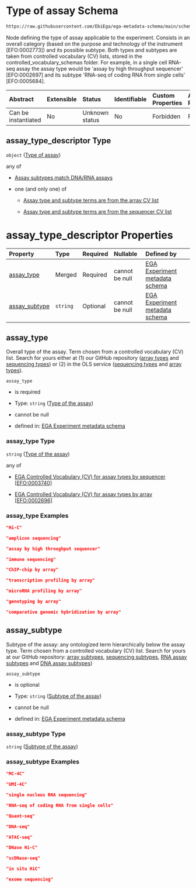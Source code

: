 # Type of assay Schema

```txt
https://raw.githubusercontent.com/EbiEga/ega-metadata-schema/main/schemas/EGA.experiment.json#/properties/assay_type_descriptor
```

Node defining the type of assay applicable to the experiment. Consists in an overall category (based on the purpose and technology of the instrument \[EFO:0002773]) and its possible subtype. Both types and subtypes are taken from controlled vocabulary (CV) lists, stored in the controlled\_vocabulary\_schemas folder. For example, in a single cell RNA-seq assay the assay type would be 'assay by high throughput sequencer' \[EFO:0002697] and its subtype 'RNA-seq of coding RNA from single cells' \[EFO:0005684].

| Abstract            | Extensible | Status         | Identifiable | Custom Properties | Additional Properties | Access Restrictions | Defined In                                                                           |
| :------------------ | :--------- | :------------- | :----------- | :---------------- | :-------------------- | :------------------ | :----------------------------------------------------------------------------------- |
| Can be instantiated | No         | Unknown status | No           | Forbidden         | Forbidden             | none                | [EGA.experiment.json\*](../../../schemas/EGA.experiment.json "open original schema") |

## assay\_type\_descriptor Type

`object` ([Type of assay](ega-9-properties-type-of-assay.md))

any of

*   [Assay subtypes match DNA/RNA assays](ega-9-properties-type-of-assay-anyof-assay-subtypes-match-dnarna-assays.md "check type definition")

*   one (and only one) of

    *   [Assay type and subtype terms are from the array CV list](ega-9-properties-type-of-assay-anyof-assay-subtypes-match-arraysequencer-assays-oneof-assay-type-and-subtype-terms-are-from-the-array-cv-list.md "check type definition")

    *   [Assay type and subtype terms are from the sequencer CV list](ega-9-properties-type-of-assay-anyof-assay-subtypes-match-arraysequencer-assays-oneof-assay-type-and-subtype-terms-are-from-the-sequencer-cv-list.md "check type definition")

# assay\_type\_descriptor Properties

| Property                         | Type     | Required | Nullable       | Defined by                                                                                                                                                                                                                                                     |
| :------------------------------- | :------- | :------- | :------------- | :------------------------------------------------------------------------------------------------------------------------------------------------------------------------------------------------------------------------------------------------------------- |
| [assay\_type](#assay_type)       | Merged   | Required | cannot be null | [EGA Experiment metadata schema](ega-9-properties-type-of-assay-properties-type-of-the-assay.md "https://raw.githubusercontent.com/EbiEga/ega-metadata-schema/main/schemas/EGA.experiment.json#/properties/assay_type_descriptor/properties/assay_type")       |
| [assay\_subtype](#assay_subtype) | `string` | Optional | cannot be null | [EGA Experiment metadata schema](ega-9-properties-type-of-assay-properties-subtype-of-the-assay.md "https://raw.githubusercontent.com/EbiEga/ega-metadata-schema/main/schemas/EGA.experiment.json#/properties/assay_type_descriptor/properties/assay_subtype") |

## assay\_type

Overall type of the assay. Term chosen from a controlled vocabulary (CV) list. Search for yours either at (1) our GitHub repository ([array types](https://github.com/EbiEga/ega-metadata-schema/tree/main/schemas/controlled_vocabulary_schemas/EGA.cv.assay_type_by_array.json) and [sequencing types](https://github.com/EbiEga/ega-metadata-schema/tree/main/schemas/controlled_vocabulary_schemas/EGA.cv.assay_type_by_sequencer.json)) or (2) in the OLS service ([sequencing types](http://www.ebi.ac.uk/efo/EFO_0003740) and [array types](http://www.ebi.ac.uk/efo/EFO_0002696)).

`assay_type`

*   is required

*   Type: `string` ([Type of the assay](ega-9-properties-type-of-assay-properties-type-of-the-assay.md))

*   cannot be null

*   defined in: [EGA Experiment metadata schema](ega-9-properties-type-of-assay-properties-type-of-the-assay.md "https://raw.githubusercontent.com/EbiEga/ega-metadata-schema/main/schemas/EGA.experiment.json#/properties/assay_type_descriptor/properties/assay_type")

### assay\_type Type

`string` ([Type of the assay](ega-9-properties-type-of-assay-properties-type-of-the-assay.md))

any of

*   [EGA Controlled Vocabulary (CV) for assay types by sequencer \[EFO:0003740\]](ega-6.md "check type definition")

*   [EGA Controlled Vocabulary (CV) for assay types by array \[EFO:0002696\]](ega-5.md "check type definition")

### assay\_type Examples

```json
"Hi-C"
```

```json
"amplicon sequencing"
```

```json
"assay by high throughput sequencer"
```

```json
"immune sequencing"
```

```json
"ChIP-chip by array"
```

```json
"transcription profiling by array"
```

```json
"microRNA profiling by array"
```

```json
"genotyping by array"
```

```json
"comparative genomic hybridization by array"
```

## assay\_subtype

Subtype of the assay: any ontologized term hierarchically below the assay type. Term chosen from a controlled vocabulary (CV) list. Search for yours at our GitHub repository: [array subtypes](https://github.com/EbiEga/ega-metadata-schema/tree/main/schemas/controlled_vocabulary_schemas/EGA.cv.assay_subtype_by_array.json), [sequencing subtypes](https://github.com/EbiEga/ega-metadata-schema/tree/main/schemas/controlled_vocabulary_schemas/EGA.cv.assay_subtype_by_sequencer.json), [RNA assay subtypes](https://github.com/EbiEga/ega-metadata-schema/tree/main/schemas/controlled_vocabulary_schemas/EGA.cv.assay_subtype_by_rna.json) and [DNA assay subtypes](https://github.com/EbiEga/ega-metadata-schema/tree/main/schemas/controlled_vocabulary_schemas/EGA.cv.assay_subtype_by_dna.json))

`assay_subtype`

*   is optional

*   Type: `string` ([Subtype of the assay](ega-9-properties-type-of-assay-properties-subtype-of-the-assay.md))

*   cannot be null

*   defined in: [EGA Experiment metadata schema](ega-9-properties-type-of-assay-properties-subtype-of-the-assay.md "https://raw.githubusercontent.com/EbiEga/ega-metadata-schema/main/schemas/EGA.experiment.json#/properties/assay_type_descriptor/properties/assay_subtype")

### assay\_subtype Type

`string` ([Subtype of the assay](ega-9-properties-type-of-assay-properties-subtype-of-the-assay.md))

### assay\_subtype Examples

```json
"MC-4C"
```

```json
"UMI-4C"
```

```json
"single nucleus RNA sequencing"
```

```json
"RNA-seq of coding RNA from single cells"
```

```json
"Quant-seq"
```

```json
"DNA-seq"
```

```json
"ATAC-seq"
```

```json
"DNase Hi-C"
```

```json
"scDNase-seq"
```

```json
"in situ HiC"
```

```json
"exome sequencing"
```
